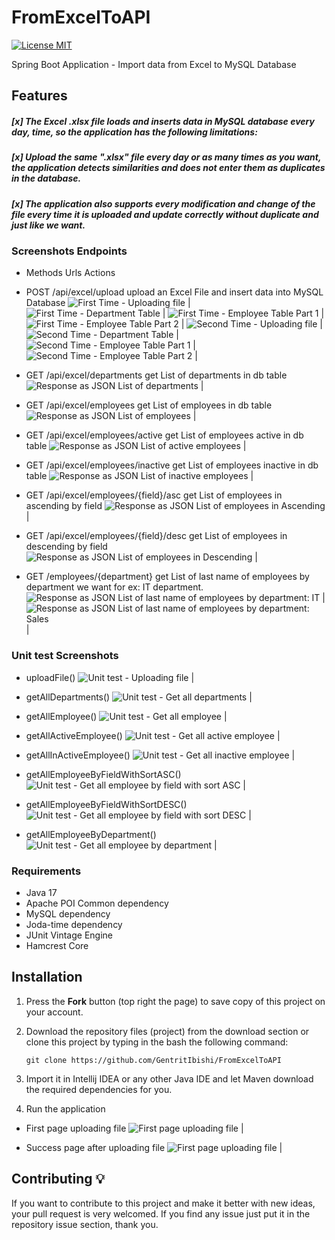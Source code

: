 # FromExcelToAPI
[![License MIT](https://img.shields.io/badge/license-MIT-blue.svg)](https://github.com/GentritIbishi/FromExcelToAPI/blob/master/LICENSE)

Spring Boot Application - Import data from Excel to MySQL Database

## Features
##### [x] The Excel .xlsx file loads and inserts data in MySQL database every day, time, so the application has the following limitations:
##### [x] Upload the same ".xlsx" file every day or as many times as you want, the application detects similarities and does not enter them as duplicates in the database.
##### [x] The application also supports every modification and change of the file every time it is uploaded and update correctly without duplicate and just like we want.

### Screenshots Endpoints

* Methods	Urls	Actions
* POST	/api/excel/upload	upload an Excel File and insert data into MySQL Database
![First Time - Uploading file](screenshots/uploadEndpoint/first_upload_endpoint.png) |
![First Time - Department Table](screenshots/uploadEndpoint/first_department_table.png) |
![First Time - Employee Table Part 1](screenshots/uploadEndpoint/first_employee_table_1.png) |
![First Time - Employee Table Part 2](screenshots/uploadEndpoint/first_employee_table_2.png) |
![Second Time - Uploading file](screenshots/uploadEndpoint/second_upload_endpoint.png) |
![Second Time - Department Table](screenshots/uploadEndpoint/second_department_table.png) |
![Second Time - Employee Table Part 1](screenshots/uploadEndpoint/second_employee_table_1.png) |
![Second Time - Employee Table Part 2](screenshots/uploadEndpoint/second_employee_table_2.png) |

* GET	/api/excel/departments	get List of departments in db table
![Response as JSON List of departments](screenshots/departmentsEndpoint/endpoint.png) |

* GET	/api/excel/employees	get List of employees in db table
![Response as JSON List of employees](screenshots/employeeEndpoint/endpoint.png) |

* GET	/api/excel/employees/active	get List of employees active in db table
![Response as JSON List of active employees](screenshots/employeeActiveEndpoint/endpoint.png) |

* GET	/api/excel/employees/inactive	get List of employees inactive in db table
![Response as JSON List of inactive employees](screenshots/employeeInactiveEndpoint/endpoint.png) |

* GET	/api/excel/employees/{field}/asc get List of employees in ascending by field
![Response as JSON List of employees in Ascending](screenshots/employeeSortByFieldAsc/endpoint.png) |

* GET	/api/excel/employees/{field}/desc get List of employees in descending by field
![Response as JSON List of employees in Descending](screenshots/employeeSortByFieldDesc/endpoint.png) |

* GET	/employees/{department} get List of last name of employees by department we want for ex: IT department.
![Response as JSON List of last name of employees by department: IT](screenshots/employeeSortByDepartment/endpoint%20sort%20it.png) |
![Response as JSON List of last name of employees by department: Sales](screenshots/employeeSortByDepartment/endpoint%20sort%20sales.png) |

### Unit test Screenshots

* uploadFile()
![Unit test - Uploading file](screenshots/unitTests/unit_test_uploadFile.png) |

* getAllDepartments()
![Unit test - Get all departments](screenshots/unitTests/unit_test_getAllDepartments.png) |

* getAllEmployee()
![Unit test - Get all employee](screenshots/unitTests/unit_test_getAllEmployee.png) |

* getAllActiveEmployee()
![Unit test - Get all active employee](screenshots/unitTests/unit_test_getAllActiveEmployee.png) |

* getAllInActiveEmployee()
![Unit test - Get all inactive employee](screenshots/unitTests/unit_test_getAllInActiveEmployee.png) |

* getAllEmployeeByFieldWithSortASC()
![Unit test - Get all employee by field with sort ASC](screenshots/unitTests/unit_test_getAllEmployeeByFieldWithSortASC.png) |

* getAllEmployeeByFieldWithSortDESC()
![Unit test - Get all employee by field with sort DESC](screenshots/unitTests/unit_test_getAllEmployeeByFieldWithSortDESC.png) |

* getAllEmployeeByDepartment()
![Unit test - Get all employee by department](screenshots/unitTests/unit_test_getAllEmployeeByDepartment.png) |

### Requirements
* Java 17
* Apache POI Common dependency
* MySQL dependency
* Joda-time dependency
* JUnit Vintage Engine
* Hamcrest Core

## Installation
1. Press the **Fork** button (top right the page) to save copy of this project on your account.
2. Download the repository files (project) from the download section or clone this project by typing in the bash the following command:

       git clone https://github.com/GentritIbishi/FromExcelToAPI
3. Import it in Intellij IDEA or any other Java IDE and let Maven download the required dependencies for you.
4. Run the application 

* First page uploading file
![First page uploading file](screenshots/runningApplication/firstPage.png) |

* Success page after uploading file
![First page uploading file](screenshots/runningApplication/SuccessPage.png) |

## Contributing 💡
If you want to contribute to this project and make it better with new ideas, your pull request is very welcomed.
If you find any issue just put it in the repository issue section, thank you.


